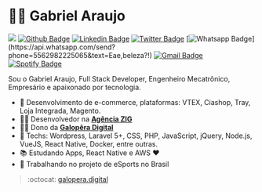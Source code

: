 # :man_technologist: Gabriel Araujo 
![](https://komarev.com/ghpvc/?username=gabrieelaraujo)
[![Github Badge](https://img.shields.io/badge/-Github-000?style=flat-square&logo=Github&logoColor=white&link=https://github.com/gabrieelaraujo)](https://github.com/gabrieelaraujo)
[![Linkedin Badge](https://img.shields.io/badge/-LinkedIn-blue?style=flat-square&logo=Linkedin&logoColor=white&link=https://www.linkedin.com/in/gaabrielaraujo/)](https://www.linkedin.com/in/gaabrielaraujo/)
[![Twitter Badge](https://img.shields.io/badge/-Twitter-1ca0f1?style=flat-square&labelColor=1ca0f1&logo=twitter&logoColor=white&link=https://twitter.com/gabrieelaraujo)](https://twitter.com/gabrieelaraujo)
[![Whatsapp Badge](https://img.shields.io/badge/-Whatsapp-4CA143?style=flat-square&labelColor=4CA143&logo=whatsapp&logoColor=white&link=https://api.whatsapp.com/send?phone=5562982225065&text=Eae,beleza?!)](https://api.whatsapp.com/send?phone=5562982225065&text=Eae,beleza?!)
[![Gmail Badge](https://img.shields.io/badge/-Gmail-c14438?style=flat-square&logo=Gmail&logoColor=white&link=mailto:leirbag182@gmail.com)](mailto:leirbag182@gmail.com)
[![Spotify Badge](https://img.shields.io/badge/-Spotify-white?style=flat-square&logo=Spotify&logoColor=1DB954&color=000&link=https://open.spotify.com/user/gabriel_zig?si=zt3u-BWoTuakQoFiTi2A9A)](https://open.spotify.com/user/gabriel_zig?si=zt3u-BWoTuakQoFiTi2A9A)

Sou o Gabriel Araujo, Full Stack Developer, Engenheiro Mecatrônico, Empresário e apaixonado por tecnologia.

- 💬 Desenvolvimento de e-commerce, plataformas: VTEX, Ciashop, Tray, Loja Integrada, Magento. 
- :office_worker: Desenvolvedor na [**Agência ZIG**](https://agenciazig.com.br)
- :office_worker: Dono da [**Galopêra Digital**](https://galopera.digital)
- :blue_heart: Techs: Wordpress, Laravel 5+, CSS, PHP, JavaScript, jQuery, Node.js, VueJS, React Native, Docker, entre outras.
- :books: Estudando Apps, React Native e AWS :heart:
- 🔭 Trabalhando no projeto de eSports no Brasil

> :octocat: [galopera.digital](https://galopera.digital)

<!--
**gabrieelaraujo/gabrieelaraujo** is a ✨ _special_ ✨ repository because its `README.md` (this file) appears on your GitHub profile.

Here are some ideas to get you started:


- 🌱 I’m currently learning ...
- 👯 I’m looking to collaborate on ...
- 🤔 I’m looking for help with ...
- 💬 Ask me about ...
- 📫 How to reach me: ...
- 😄 Pronouns: ...
- ⚡ Fun fact: ...
-->
